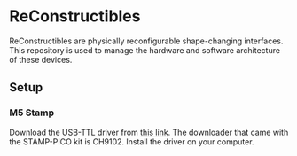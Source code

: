 # ReConstructibles
ReConstructibles are physically reconfigurable shape-changing interfaces. 
This repository is used to manage the hardware and software architecture of these devices.

## Setup

### M5 Stamp
Download the USB-TTL driver from [this link](https://docs.m5stack.com/en/quick_start/stamp_pico/arduino). 
The downloader that came with the STAMP-PICO kit is CH9102.
Install the driver on your computer.


